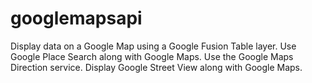 # googlemapsapi
Display data on a Google Map using a Google Fusion Table layer. Use Google Place Search along with Google Maps. Use the Google Maps Direction service. Display Google Street View along with Google Maps.
